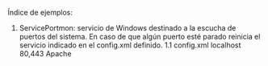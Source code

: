 Índice de ejemplos:
  1. ServicePortmon: servicio de Windows destinado a la escucha de puertos del sistema. En caso de que algún puerto esté parado reinicia el servicio indicado en el config.xml definido.
     1.1 config.xml
         <Configuration>
           <ServerAddress>localhost</ServerAddress>
           <PortstoCheck>80,443</PortstoCheck>
           <ServiceToRestart>Apache</ServiceToRestart>
         </Configuration>
